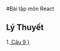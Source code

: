 #Bài tập môn React
## Lý Thuyết
1.[ Câu 9 }](https://codepen.io/nguyenanhquannt/pen/JjZWVWm?editors=1010)
